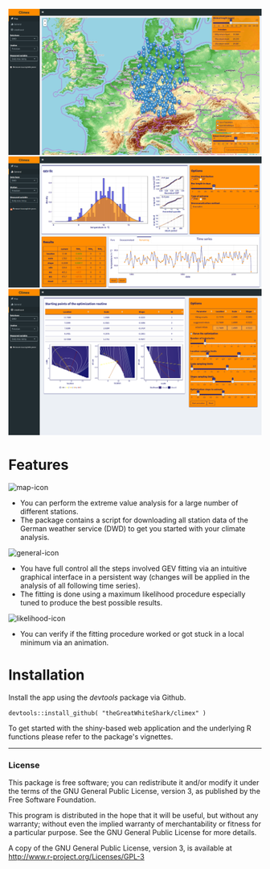 ![leaflet map to handle a lot of station data](res/climex_map.png)
![control all the different steps involved in the extreme value analysis](res/climex_time-series.png)
![verify the results using an animation of the fitting procedure](res/climex_animation.png)

# Features
![map-icon](res/glyphicon-2-leaf.png)
- You can perform the extreme value analysis for a large number of
  different stations.
- The package contains a script for downloading all station data of the German
  weather service (DWD) to get you started with your climate analysis.
  
![general-icon](res/glyphicon-41-stats.png)
- You have full control all the steps involved GEV fitting via an intuitive
  graphical interface in a persistent way (changes will be applied in the
  analysis of all following time series).
- The fitting is done using a maximum likelihood procedure especially
  tuned to produce the best possible results.
  
![likelihood-icon](glyphicon-199-ok-circle.png)
- You can verify if the fitting procedure worked or got stuck in a
  local minimum via an animation.
  
# Installation

Install the app using the *devtools* package via Github.

```
devtools::install_github( "theGreatWhiteShark/climex" )
```

To get started with the shiny-based web application and the underlying
R functions please refer to the package's vignettes.

---

### License

This package is free software; you can redistribute it and/or modify it
under the terms of the GNU General Public License, version 3, as
published by the Free Software Foundation.

This program is distributed in the hope that it will be useful, but
without any warranty; without even the implied warranty of
merchantability or fitness for a particular purpose.  See the GNU
General Public License for more details.

A copy of the GNU General Public License, version 3, is available at
<http://www.r-project.org/Licenses/GPL-3>


